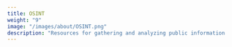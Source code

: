 ```yaml
---
title: OSINT
weight: "9"
image: "/images/about/OSINT.png"
description: "Resources for gathering and analyzing public information."
---
```

